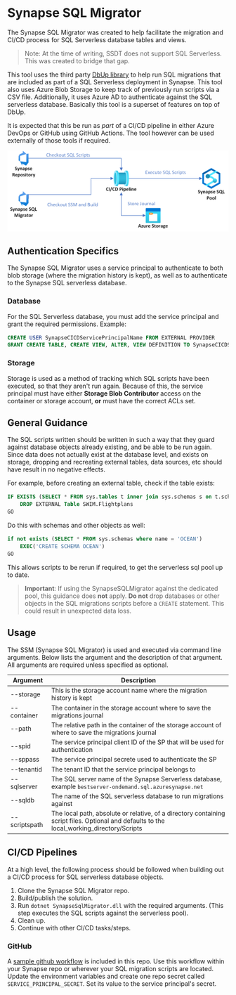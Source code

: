 # Synapse SQL Migrator

The Synapse SQL Migrator was created to help facilitate the migration and CI/CD process for SQL Serverless database tables and views.  

> Note: At the time of writing, SSDT does not support SQL Serverless.  This was created to bridge that gap. 

This tool uses the third party [DbUp library](https://github.com/DbUp/DbUp) to help run SQL migrations that are included as part of a SQL Serverless deployment in Synapse.   This tool also uses Azure Blob Storage to keep track of previously run scripts via a CSV file.  Additionally, it uses Azure AD to authenticate against the SQL serverless database. Basically this tool is a superset of features on top of DbUp. 

It is expected that this be run as *part* of a CI/CD pipeline in either Azure DevOps or GitHub using GitHub Actions. The tool however can be used externally of those tools if required.  

![HighLevelProcess](Images/HighLevelProcess.png)

## Authentication Specifics

The Synapse SQL Migrator uses a service principal to authenticate to both blob storage (where the migration history is kept), as well as to authenticate to the Synapse 
SQL serverless database. 

### Database
For the SQL Serverless database, you must add the service principal and grant the required permissions.  Example:
```sql
CREATE USER SynapseCICDServicePrincipalName FROM EXTERNAL PROVIDER
GRANT CREATE TABLE, CREATE VIEW, ALTER, VIEW DEFINITION TO SynapseCICDServicePrincipalName
```

### Storage
Storage is used as a method of tracking which SQL scripts have been executed, so that they aren't run again. Because of this, the service principal must have either **Storage Blob Contributor** access on the container or storage account, **or** must have the correct ACLs set.  

## General Guidance
The SQL scripts written should be written in such a way that they guard against database objects already existing, and be able to be run again.  Since data does not actually exist at the database level, and exists on storage, dropping and recreating external tables, data sources, etc should have result in no negative effects. 

For example, before creating an external table, check if the table exists:
```sql
IF EXISTS (SELECT * FROM sys.tables t inner join sys.schemas s on t.schema_id = s.schema_id where t.name = 'Fishes' and s.name = 'OCEAN')
    DROP EXTERNAL Table SWIM.Flightplans
GO
```

Do this with schemas and other objects as well: 
```sql
if not exists (SELECT * FROM sys.schemas where name = 'OCEAN')
    EXEC('CREATE SCHEMA OCEAN')
GO
```

This allows scripts to be rerun if required, to get the serverless sql pool up to date.  

> **Important**: If using the SynapseSQLMigrator against the dedicated pool, this guidance does **not** apply.  **Do not** drop databases or other objects in the SQL migrations scripts before a `CREATE` statement.  This could result in unexpected data loss. 

## Usage

The SSM (Synapse SQL Migrator) is used and executed via command line arguments.  Below lists the argument and the description of that argument.  All arguments are required unless specified as optional. 

| Argument | Description | 
|----------|-------------|
| --storage | This is the storage account name where the migration history is kept |
| --container | The container in the storage account where to save the migrations journal |
| --path | The relative path in the container of the storage account of where to save the migrations journal |
| --spid | The service principal client ID of the SP that will be used for authentication | 
| --sppass | The service principal secrete used to authenticate the SP | 
| --tenantid | The tenant ID that the service principal belongs to |
| --sqlserver | The SQL server name of the Synapse Serverless database, example `bestserver-ondemand.sql.azuresynapse.net` |
| --sqldb | The name of the SQL serverless database to run migrations against |
| --scriptspath | The local path, absolute or relative, of a directory containing script files.  Optional and defaults to the local_working_directory/Scripts | 

## CI/CD Pipelines

At a high level, the following process should be followed when building out a CI/CD process for SQL serverless database objects.
1. Clone the Synapse SQL Migrator repo. 
2. Build/publish the solution.
3. Run `dotnet SynapseSqlMigrator.dll` with the required arguments. (This step executes the SQL scripts against the serverless pool).
4. Clean up.
5. Continue with other CI/CD tasks/steps. 

### GitHub

A [sample github workflow](ExampleGithubAction.yml) is included in this repo.  Use this workflow within your Synapse repo or wherever your SQL migration scripts are located.  Update the environment variables and create one repo secret called `SERVICE_PRINCIPAL_SECRET`.  Set its value to the service principal's secret. 